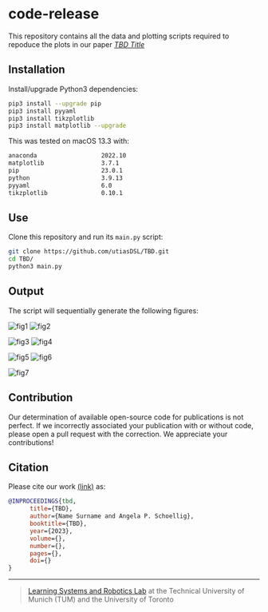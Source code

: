 # code-release

This repository contains all the data and plotting scripts required to repoduce the plots in our paper [*TBD Title*](http://)

## Installation

Install/upgrade Python3 dependencies:

```sh
pip3 install --upgrade pip
pip3 install pyyaml
pip3 install tikzplotlib
pip3 install matplotlib --upgrade
```

This was tested on macOS 13.3 with:

```sh
anaconda                  2022.10  
matplotlib                3.7.1
pip                       23.0.1
python                    3.9.13 
pyyaml                    6.0
tikzplotlib               0.10.1
```

## Use

Clone this repository and run its `main.py` script:

```sh
git clone https://github.com/utiasDSL/TBD.git
cd TBD/
python3 main.py
```

## Output

The script will sequentially generate the following figures:

![fig1](./readme-figures/Figure_1.png)
![fig2](./readme-figures/Figure_2.png)

![fig3](./readme-figures/Figure_3.png)
![fig4](./readme-figures/Figure_4.png)

![fig5](./readme-figures/Figure_5.png)
![fig6](./readme-figures/Figure_6.png)

![fig7](./readme-figures/Figure_7.png)

## Contribution

Our determination of available open-source code for publications is not perfect. If we incorrectly associated your publication with or without code, please open a pull request with the correction. We appreciate your contributions! 

## Citation

Please cite our work [(link)](https://) as:

```bibtex
@INPROCEEDINGS{tbd,
      title={TBD}, 
      author={Name Surname and Angela P. Schoellig},
      booktitle={TBD},
      year={2023},
      volume={},
      number={},
      pages={},
      doi={}
}
```

-----
>  [Learning Systems and Robotics Lab](https://www.learnsyslab.org/) at the Technical University of Munich (TUM) and the University of Toronto
